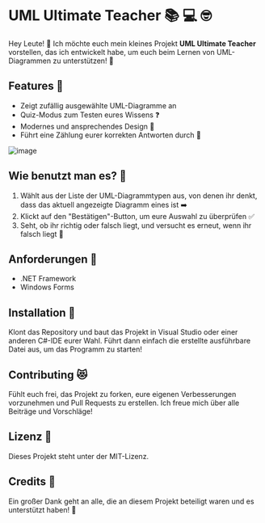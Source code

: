 # UML Ultimate Teacher :books: :computer: :nerd_face:

Hey Leute! :wave: Ich möchte euch mein kleines Projekt **UML Ultimate Teacher** vorstellen, das ich entwickelt habe, um euch beim Lernen von UML-Diagrammen zu unterstützen! :rocket:

## Features :star2:
- Zeigt zufällig ausgewählte UML-Diagramme an
- Quiz-Modus zum Testen eures Wissens :question:
- Modernes und ansprechendes Design :art:
- Führt eine Zählung eurer korrekten Antworten durch :100:

![image](https://user-images.githubusercontent.com/28901069/230748585-e809e7e1-b954-4906-babc-75aa417948b1.png)

## Wie benutzt man es? :thinking:
1. Wählt aus der Liste der UML-Diagrammtypen aus, von denen ihr denkt, dass das aktuell angezeigte Diagramm eines ist :arrow_right:
2. Klickt auf den "Bestätigen"-Button, um eure Auswahl zu überprüfen :white_check_mark:
3. Seht, ob ihr richtig oder falsch liegt, und versucht es erneut, wenn ihr falsch liegt :muscle:

## Anforderungen :wrench:
- .NET Framework
- Windows Forms

## Installation :floppy_disk:
Klont das Repository und baut das Projekt in Visual Studio oder einer anderen C#-IDE eurer Wahl. Führt dann einfach die erstellte ausführbare Datei aus, um das Programm zu starten!

## Contributing :heart_eyes_cat:
Fühlt euch frei, das Projekt zu forken, eure eigenen Verbesserungen vorzunehmen und Pull Requests zu erstellen. Ich freue mich über alle Beiträge und Vorschläge!

## Lizenz :page_facing_up:
Dieses Projekt steht unter der MIT-Lizenz.

## Credits :clap:
Ein großer Dank geht an alle, die an diesem Projekt beteiligt waren und es unterstützt haben! :tada:
